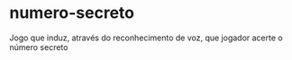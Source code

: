 # numero-secreto
Jogo que induz, através do reconhecimento de voz, que jogador acerte o número secreto
